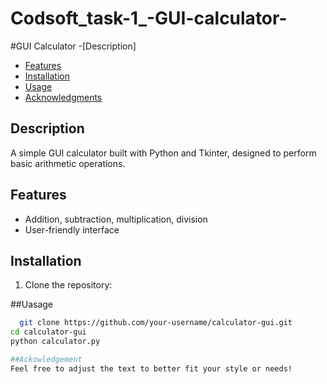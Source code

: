 # Codsoft_task-1_-GUI-calculator-
#GUI Calculator 
-[Description]
- [Features](#features)
- [Installation](#installation)
- [Usage](#usage)
- [Acknowledgments](#acknowledgments)

## Description
A simple GUI calculator built with Python and Tkinter, designed to perform basic arithmetic operations.

## Features
- Addition, subtraction, multiplication, division
- User-friendly interface

## Installation
1. Clone the repository:
  
##Uasage 
 ```bash
   git clone https://github.com/your-username/calculator-gui.git
cd calculator-gui
python calculator.py

##Ackowledgement 
Feel free to adjust the text to better fit your style or needs!
